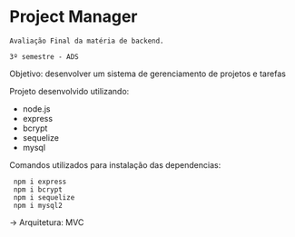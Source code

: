 # Project Manager

`Avaliação Final da matéria de backend.`

`3º semestre - ADS`

Objetivo: desenvolver um sistema de gerenciamento de projetos e tarefas

Projeto desenvolvido utilizando:

- node.js
- express
- bcrypt
- sequelize
- mysql

Comandos utilizados para instalação das dependencias:

```
 npm i express
 npm i bcrypt
 npm i sequelize
 npm i mysql2
```

→ Arquitetura: MVC
